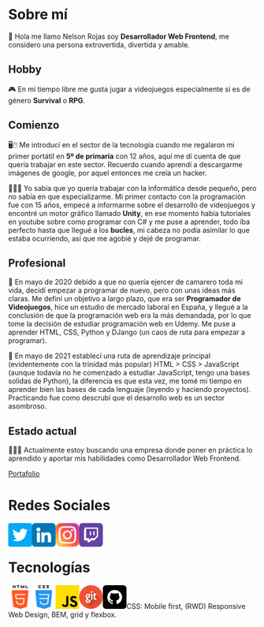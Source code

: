 # Sobre mí

👋 Hola me llamo Nelson Rojas soy **Desarrollador Web Frontend**, me considero una persona extrovertida, divertida y amable.



## Hobby

🎮 En mi tiempo libre me gusta jugar a videojuegos especialmente si es de género **Survival** o **RPG**.



## Comienzo

🖥️🖱️ Me introducí en el sector de la tecnología cuando me regalaron mi primer portátil en **5º de primaria** con 12 años, aquí me dí cuenta de que quería trabajar en este sector. Recuerdo cuando aprendí a descargarme imágenes de google, por aquel entonces me creía un hacker.



👨🏾‍💻 Yo sabía que yo quería trabajar con la informática desde pequeño, pero no sabía en que especializarme. Mi primer contacto con la programación fue con 15 años, empecé a informarme sobre el desarrollo de videojuegos y encontré un motor gráfico llamado **Unity**, en ese momento había tutoriales en youtube sobre como programar con C# y me puse a aprender, todo iba perfecto hasta que llegué a los **bucles**, mi cabeza no podía asimilar lo que estaba ocurriendo, así que me agobié y dejé de programar.

## Profesional

📝 En mayo de 2020 debido a que no quería ejercer de camarero toda mi vida, decidí empezar a programar de nuevo, pero con unas ideas más claras. Me definí un objetivo a largo plazo, que era ser **Programador de Videojuegos**, hice un estudio de mercado laboral en España, y llegué a la conclusión de que la programación web era la más demandada, por lo que tome la decisión de estudiar programación web en Udemy. Me puse a aprender HTML, CSS, Python y DJango (un caos de ruta para empezar a programar).



🧐 En mayo de 2021 establecí una ruta de aprendizaje principal (evidentemente con la trinidad más popular) HTML > CSS > JavaScript (aunque todavía no he comenzado a estudiar JavaScript, tengo una bases solidas de Python), la diferencia es que esta vez, me tomé mi tiempo en aprender bien las bases de cada lenguaje (leyendo y haciendo proyectos). Practicando fue como descrubí que el desarrollo web es un sector asombroso.

## Estado actual

👨🏾‍💼 Actualmente estoy buscando una empresa donde poner en práctica lo aprendido y aportar mis habilidades como Desarrollador Web Frontend.

[Portafolio](https://nrdevpy.github.io/Portfolio)

# Redes Sociales
<a href="https://twitter.com/N3LSONROJ4S">
    <img align="left" src="img/twitter.png" width="48">
</a>

<a href="https://www.linkedin.com/in/nelson-arismendi-rojas-janda-142476166/">
    <img align="left" src="img/linkedin.png" width="48">
</a>
<a href="https://instagram.com/na_rj_?utm_medium=copy_link">
    <img align="left" src="img/instagram.png" width="48">
</a>
<a href="https://www.twitch.tv/ev1lbl4ck">
    <img align="left" src="img/twitch.png" width="48">
</a>

<br><br>

# Tecnologías
<img align="left" src="img/html-5.png" width="48">
<img align="left" src="img/css.png" width="48">
<img align="left" src="img/js.png" width="48">
<img align="left" src="img/git.png" width="48">
<img align="left" src="img/github.png" width="48">
<br><br>
CSS: Mobile first, (RWD) Responsive Web Design, BEM, grid y flexbox.
